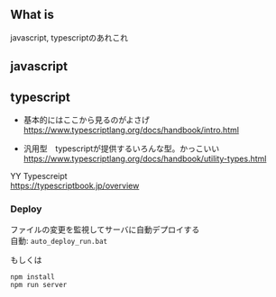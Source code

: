 ## What is

javascript, typescriptのあれこれ

## javascript

## typescript

- 基本的にはここから見るのがよさげ  
<https://www.typescriptlang.org/docs/handbook/intro.html>

- 汎用型　typescriptが提供するいろんな型。かっこいい
<https://www.typescriptlang.org/docs/handbook/utility-types.html>

YY Typescreipt  
<https://typescriptbook.jp/overview>

### Deploy  

ファイルの変更を監視してサーバに自動デプロイする  
自動: `auto_deploy_run.bat`

もしくは  

```
npm install
npm run server
```
